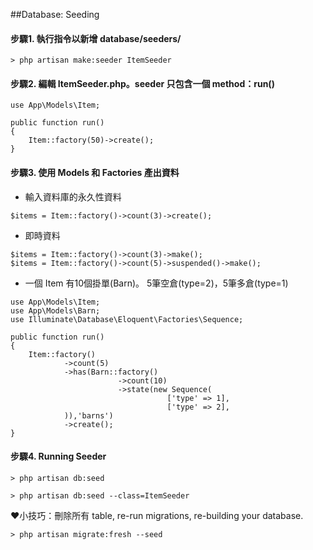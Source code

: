 ##Database: Seeding 
#### 步驟1. 執行指令以新增 database/seeders/
```
> php artisan make:seeder ItemSeeder
```
#### 步驟2. 編輯 ItemSeeder.php。seeder 只包含一個 method：run()
```
use App\Models\Item;

public function run()
{
    Item::factory(50)->create();
}
```
#### 步驟3. 使用 Models 和 Factories 產出資料
- 輸入資料庫的永久性資料
```
$items = Item::factory()->count(3)->create();
```
- 即時資料
```
$items = Item::factory()->count(3)->make();
$items = Item::factory()->count(5)->suspended()->make();
```
- 一個 Item 有10個掛單(Barn)。 5筆空倉(type=2)，5筆多倉(type=1)
```
use App\Models\Item;
use App\Models\Barn;
use Illuminate\Database\Eloquent\Factories\Sequence;

public function run()
{
    Item::factory()
            ->count(5)
            ->has(Barn::factory()
                        ->count(10)
                        ->state(new Sequence(
                                   ['type' => 1],
                                   ['type' => 2],
            )),'barns')
            ->create();
}
```
#### 步驟4. Running Seeder
```
> php artisan db:seed

> php artisan db:seed --class=ItemSeeder
```
❤︎小技巧：刪除所有 table, re-run migrations, re-building your database.
```
> php artisan migrate:fresh --seed
```